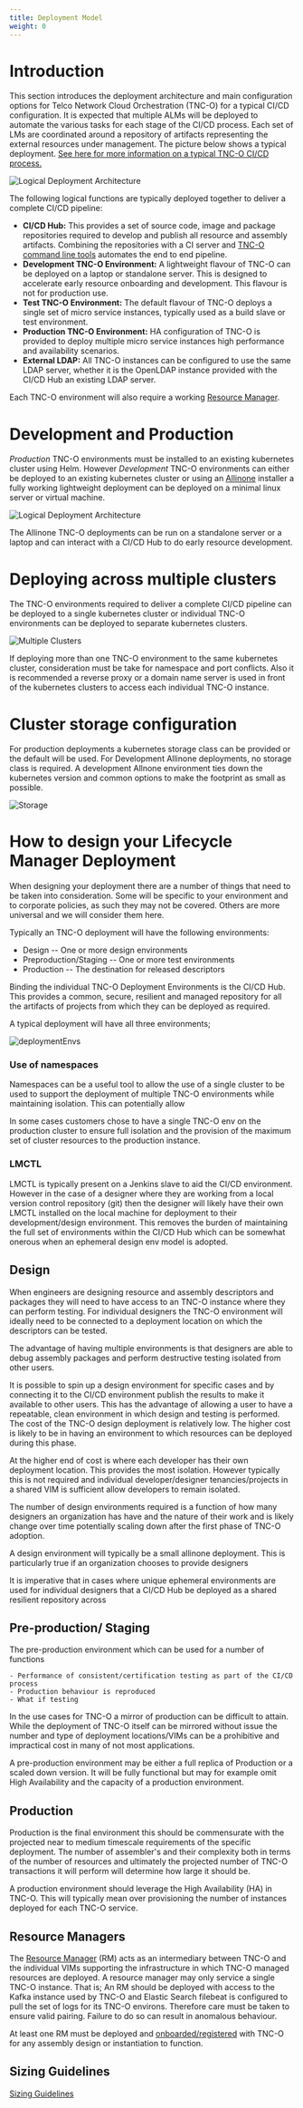 ```yaml
---
title: Deployment Model
weight: 0
---
```


# Introduction

This section introduces the deployment architecture and main configuration options for Telco Network Cloud Orchestration (TNC-O) for a typical CI/CD configuration. It is expected that multiple ALMs will be deployed to automate the various tasks for each stage of the CI/CD process. Each set of LMs are coordinated around a repository of artifacts representing the external resources under management. The picture below shows a typical deployment. [See here for more information on a typical TNC-O CI/CD process.](/user-guides/cicd/introduction)

![Logical Deployment Architecture](/images/reference/deployment-model/deployment-overview.png "TNC-O Logical Deployment Architecture")

The following logical functions are typically deployed together to deliver a complete CI/CD pipeline:

- **CI/CD Hub:** This provides a set of source code, image and package repositories required to develop and publish all resource and assembly artifacts. Combining the repositories with a CI server and [TNC-O command line tools](/reference/lmctl) automates the end to end pipeline.
- **Development TNC-O Environment:** A lightweight flavour of TNC-O can be deployed on a laptop or standalone server. This is designed to accelerate early resource onboarding and development. This flavour is not for production use.
- **Test TNC-O Environment:** The default flavour of TNC-O deploys a single set of micro service instances, typically used as a build slave or test environment.
- **Production TNC-O Environment:** HA configuration of TNC-O is provided to deploy multiple micro service instances high performance and availability scenarios.
- **External LDAP:** All TNC-O instances can be configured to use the same LDAP server, whether it is the OpenLDAP instance provided with the CI/CD Hub an existing LDAP server.

Each TNC-O environment will also require a working [Resource Manager](/reference/resource-manager/interface-architecture).

# Development and Production

_Production_ TNC-O environments must be installed to an existing kubernetes cluster using Helm. However _Development_ TNC-O environments can either be deployed to an existing kubernetes cluster or using an [Allinone](https://github.com/accanto-systems/lm-allinone) installer a fully working lightweight deployment can be deployed on a minimal linux server or virtual machine.

![Logical Deployment Architecture](/images/reference/deployment-model/dev-or-prod.png "Development and Production deployments")

The Allinone TNC-O deployments can be run on a standalone server or a laptop and can interact with a CI/CD Hub to do early resource development.

# Deploying across multiple clusters

The TNC-O environments required to deliver a complete CI/CD pipeline can be deployed to a single kubernetes cluster or individual TNC-O environments can be deployed to separate kubernetes clusters.

![Multiple Clusters](/images/reference/deployment-model/clusters.png "Multiple Clusters")

If deploying more than one TNC-O environment to the same kubernetes cluster, consideration must be take for namespace and port conflicts. Also it is recommended a reverse proxy or a domain name server is used in front of the kubernetes clusters to access each individual TNC-O instance.

# Cluster storage configuration

For production deployments a kubernetes storage class can be provided or the default will be used. For Development Allinone deployments, no storage class is required. A development Allnone environment ties down the kubernetes version and common options to make the footprint as small as possible.

![Storage](/images/reference/deployment-model/storage.png "TNC-O Storage configuration")

# How to design your Lifecycle Manager Deployment

When designing your deployment there are a number of things that need to be taken into consideration. Some will be specific to your environment and to corporate policies, as such they may not be covered. Others are more universal and we will consider them here.

Typically an TNC-O deployment will have the following environments:

- Design -- One or more design environments
- Preproduction/Staging -- One or more test environments
- Production -- The destination for released descriptors

Binding the individual TNC-O Deployment Environments is the CI/CD Hub. This provides a common, secure, resilient and managed repository for all the artifacts of projects from which they can be deployed as required.

A typical deployment will have all three environments;

![deploymentEnvs](/images/reference/deployment-model/deploymentEnvs.png "TNC-O deploymentEnvs")

### Use of namespaces

Namespaces can be a useful tool to allow the use of a single cluster to be used to support the deployment of multiple TNC-O environments while maintaining isolation.
This can potentially allow

In some cases customers chose to have a single TNC-O env on the production cluster to ensure full isolation and the provision of the maximum set of cluster resources to the production instance.

### LMCTL

LMCTL is typically present on a Jenkins slave to aid the CI/CD environment. However in the case of a designer where they are working from a local version control repository (git) then the designer will likely have their own LMCTL installed on the local machine for deployment to their development/design environment. This removes the burden of maintaining the full set of environments within the CI/CD Hub which can be somewhat onerous when an ephemeral design env model is adopted.

## Design

When engineers are designing resource and assembly descriptors and packages they will need to have access to an TNC-O instance where they can perform testing. For individual designers the TNC-O environment will ideally need to be connected to a deployment location on which the descriptors can be tested.

The advantage of having multiple environments is that designers are able to debug assembly packages and perform destructive testing isolated from other users.

It is possible to spin up a design environment for specific cases and by connecting it to the CI/CD environment publish the results to make it available to other users. This has the advantage of allowing a user to have a repeatable, clean environment in which design and testing is performed. The cost of the TNC-O design deployment is relatively low. The higher cost is likely to be in having an environment to which resources can be deployed during this phase.

At the higher end of cost is where each developer has their own deployment location. This provides the most isolation. However typically this is not required and individual developer/designer tenancies/projects in a shared VIM is sufficient allow developers to remain isolated.

The number of design environments required is a function of how many designers an organization has have and the nature of their work and is likely change over time potentially scaling down after the first phase of TNC-O adoption.

A design environment will typically be a small allinone deployment. This is particularly true if an organization chooses to provide designers

It is imperative that in cases where unique ephemeral environments are used for individual designers that a CI/CD Hub be deployed as a shared resilient repository across

## Pre-production/ Staging

The pre-production environment which can be used for a number of functions

    - Performance of consistent/certification testing as part of the CI/CD process
    - Production behaviour is reproduced
    - What if testing

In the use cases for TNC-O a mirror of production can be difficult to attain. While the deployment of TNC-O itself can be mirrored without issue the number and type of deployment locations/VIMs can be a prohibitive and impractical cost in many of not most applications.

A pre-production environment may be either a full replica of Production or a scaled down version. It will be fully functional but may for example omit High Availability and the capacity of a production environment.

## Production

Production is the final environment this should be commensurate with the projected near to medium timescale requirements of the specific deployment. The number of assembler's and their complexity both in terms of the number of resources and ultimately the projected number of TNC-O transactions it will perform will determine how large it should be.

A production environment should leverage the High Availability (HA) in TNC-O. This will typically mean over provisioning the number of instances deployed for each TNC-O service.

## Resource Managers

The [Resource Manager](/installation/resource-manager/rm-overview/) (RM) acts as an intermediary between TNC-O and the individual VIMs supporting the infrastructure in which TNC-O managed resources are deployed. A resource manager may only service a single TNC-O instance. That is; An RM should be deployed with access to the Kafka instance used by TNC-O and Elastic Search filebeat is configured to pull the set of logs for its TNC-O environs. Therefore care must be taken to ensure valid pairing. Failure to do so can result in anomalous behaviour.

At least one RM must be deployed and [onboarded/registered](/reference/resource-manager/attach-to-lm) with TNC-O for any assembly design or instantiation to function.

## Sizing Guidelines

[Sizing Guidelines](/reference/sizing-guidelines)
